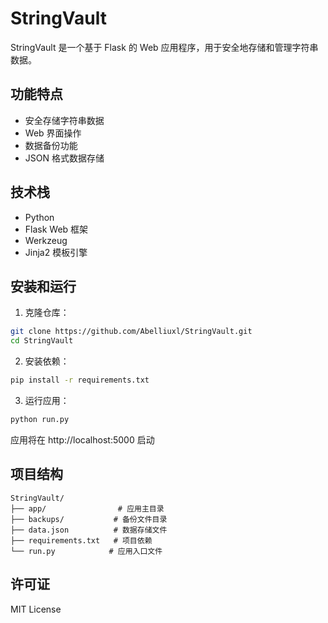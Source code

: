 # StringVault

StringVault 是一个基于 Flask 的 Web 应用程序，用于安全地存储和管理字符串数据。

## 功能特点

- 安全存储字符串数据
- Web 界面操作
- 数据备份功能
- JSON 格式数据存储

## 技术栈

- Python
- Flask Web 框架
- Werkzeug
- Jinja2 模板引擎

## 安装和运行

1. 克隆仓库：
```bash
git clone https://github.com/Abelliuxl/StringVault.git
cd StringVault
```

2. 安装依赖：
```bash
pip install -r requirements.txt
```

3. 运行应用：
```bash
python run.py
```

应用将在 http://localhost:5000 启动

## 项目结构

```
StringVault/
├── app/                # 应用主目录
├── backups/           # 备份文件目录
├── data.json          # 数据存储文件
├── requirements.txt   # 项目依赖
└── run.py            # 应用入口文件
```

## 许可证

MIT License 